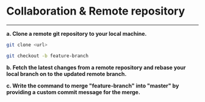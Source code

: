 # Collaboration & Remote repository

<hr />

**a. Clone a remote git repository to your local machine.**

```bash
git clone <url>
```

```bash
git checkout -b feature-branch
```
**b. Fetch the latest changes from a remote repository and rebase your local branch on to the updated remote branch.**



**c. Write the command to merge "feature-branch" into "master" by providing a custom commit message for the merge.**